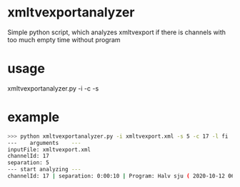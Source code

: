 # xmltvexportanalyzer
Simple python script, which analyzes xmltvexport if there is channels with too much empty time without program

# usage
xmltvexportanalyzer.py -i <inputFile> -c <channelId> -s <max separation seconds>

# example
```bash
>>> python xmltvexportanalyzer.py -i xmltvexport.xml -s 5 -c 17 -l fi
---    arguments    ---
inputFile: xmltvexport.xml
channelId: 17
separation: 5
--- start analyzing ---
channelId: 17 | separation: 0:00:10 | Program: Halv sju ( 2020-10-12 06:30:00 - 2020-10-12 07:00:00 ) | Next program: The Royal (12) ( 2020-10-12 07:00:10 - 2020-10-12 07:49:00 )
```
